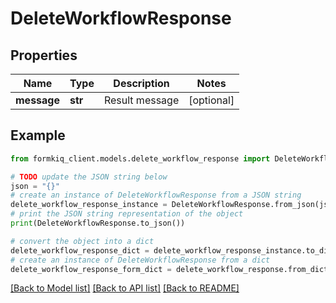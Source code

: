 # DeleteWorkflowResponse


## Properties

Name | Type | Description | Notes
------------ | ------------- | ------------- | -------------
**message** | **str** | Result message | [optional] 

## Example

```python
from formkiq_client.models.delete_workflow_response import DeleteWorkflowResponse

# TODO update the JSON string below
json = "{}"
# create an instance of DeleteWorkflowResponse from a JSON string
delete_workflow_response_instance = DeleteWorkflowResponse.from_json(json)
# print the JSON string representation of the object
print(DeleteWorkflowResponse.to_json())

# convert the object into a dict
delete_workflow_response_dict = delete_workflow_response_instance.to_dict()
# create an instance of DeleteWorkflowResponse from a dict
delete_workflow_response_form_dict = delete_workflow_response.from_dict(delete_workflow_response_dict)
```
[[Back to Model list]](../README.md#documentation-for-models) [[Back to API list]](../README.md#documentation-for-api-endpoints) [[Back to README]](../README.md)


